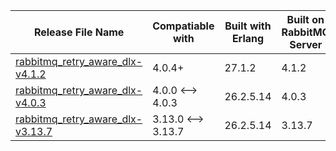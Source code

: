 | Release File Name                                                               | Compatiable with                      | Built with Erlang | Built on RabbitMQ Server |
|---------------------------------------------------------------------------------|---------------------------------------|-------------------|--------------------------|
| [rabbitmq_retry_aware_dlx-v4.1.2](rabbitmq_retry_aware_dlx-v4.1.2.ez)           | 4.0.4+                                | 27.1.2            | 4.1.2                    |
| [rabbitmq_retry_aware_dlx-v4.0.3](rabbitmq_retry_aware_dlx-v4.0.3.ez)           | 4.0.0 <--> 4.0.3                      | 26.2.5.14         | 4.0.3                    |
| [rabbitmq_retry_aware_dlx-v3.13.7](rabbitmq_retry_aware_dlx-v3.13.7.ez)         | 3.13.0 <--> 3.13.7                    | 26.2.5.14         | 3.13.7                   |
